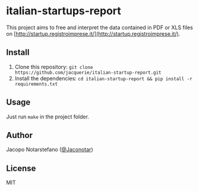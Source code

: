 # italian-startups-report #

This project aims to free and interpret the data contained in PDF or XLS files
on [http://startup.registroimprese.it/](http://startup.registroimprese.it/).

## Install ##

1. Clone this repository: `git clone https://github.com/jacquerie/italian-startup-report.git`
2. Install the dependencies: `cd italian-startup-report && pip install -r requirements.txt`

## Usage ##

Just run `make` in the project folder.

## Author ##

Jacopo Notarstefano ([@Jaconotar](https://twitter.com/Jaconotar))

## License ##

MIT
